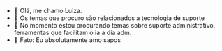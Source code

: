 - 👋 Olá,  me chamo Luiza.
- 👀 Os temas que procuro são relacionados a tecnologia de suporte
- 🌱 No momento estou procurando temas sobre suporte administrativo, ferramentas que facilitam o ia a dia adm.
- 🐸 Fato: Eu absolutamente amo sapos

<!---
LuizaFerr54/LuizaFerr54 is a ✨ special ✨ repository because its `README.md` (this file) appears on your GitHub profile.
You can click the Preview link to take a look at your changes.
--->
